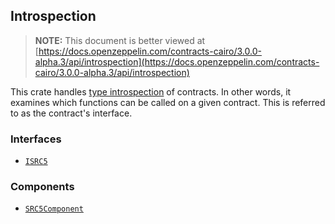 ## Introspection

> **NOTE:** This document is better viewed at [https://docs.openzeppelin.com/contracts-cairo/3.0.0-alpha.3/api/introspection](https://docs.openzeppelin.com/contracts-cairo/3.0.0-alpha.3/api/introspection)

This crate handles [type introspection](https://en.wikipedia.org/wiki/Type_introspection) of contracts. In other words, it examines which functions can be called on a given contract. This is referred to as the contract's interface.

### Interfaces

- [`ISRC5`](https://docs.openzeppelin.com/contracts-cairo/3.0.0-alpha.3/api/introspection#ISRC5)

### Components

- [`SRC5Component`](https://docs.openzeppelin.com/contracts-cairo/3.0.0-alpha.3/api/introspection#SRC5Component)

